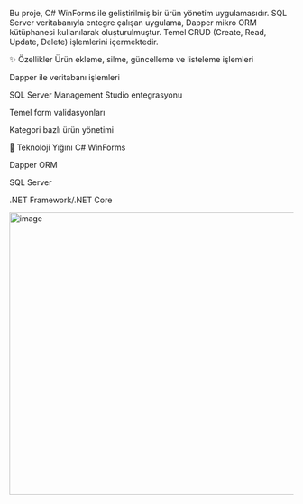 Bu proje, C# WinForms ile geliştirilmiş bir ürün yönetim uygulamasıdır. SQL Server veritabanıyla entegre çalışan uygulama, 
Dapper mikro ORM kütüphanesi kullanılarak oluşturulmuştur. Temel CRUD (Create, Read, Update, Delete) işlemlerini içermektedir.


✨ Özellikler
Ürün ekleme, silme, güncelleme ve listeleme işlemleri

Dapper ile veritabanı işlemleri

SQL Server Management Studio entegrasyonu

Temel form validasyonları

Kategori bazlı ürün yönetimi

🔧 Teknoloji Yığını
C# WinForms

Dapper ORM

SQL Server

.NET Framework/.NET Core

<img width="743" height="500" alt="image" src="https://github.com/user-attachments/assets/0e8a2d36-d8fd-421b-8453-ef878c9876f9" />

